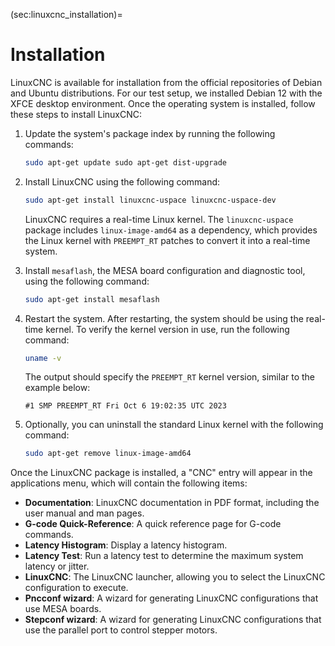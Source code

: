 (sec:linuxcnc_installation)=
# Installation

LinuxCNC is available for installation from the official repositories of Debian and Ubuntu distributions. For our test setup, we installed Debian 12 with the XFCE desktop environment. Once the operating system is installed, follow these steps to install LinuxCNC:

1. Update the system's package index by running the following commands:

    ```sh
    sudo apt-get update sudo apt-get dist-upgrade
    ```

2. Install LinuxCNC using the following command:

    ```sh
    sudo apt-get install linuxcnc-uspace linuxcnc-uspace-dev
    ```

    LinuxCNC requires a real-time Linux kernel. The `linuxcnc-uspace` package includes `linux-image-amd64` as a dependency, which provides the Linux kernel with `PREEMPT_RT` patches to convert it into a real-time system.

3. Install `mesaflash`, the MESA board configuration and diagnostic tool, using the following command:

    ```sh
    sudo apt-get install mesaflash
    ```

4. Restart the system. After restarting, the system should be using the real-time kernel. To verify the kernel version in use, run the following command:

    ```sh
    uname -v
    ```

    The output should specify the `PREEMPT_RT` kernel version, similar to the example below:

    ```text
    #1 SMP PREEMPT_RT Fri Oct 6 19:02:35 UTC 2023
    ```

5. Optionally, you can uninstall the standard Linux kernel with the following command:

    ```sh
    sudo apt-get remove linux-image-amd64
    ```

Once the LinuxCNC package is installed, a "CNC" entry will appear in the applications menu, which will contain the following items:

- **Documentation**: LinuxCNC documentation in PDF format, including the user manual and man pages.
- **G-code Quick-Reference**: A quick reference page for G-code commands.
- **Latency Histogram**: Display a latency histogram.
- **Latency Test**: Run a latency test to determine the maximum system latency or jitter.
- **LinuxCNC**: The LinuxCNC launcher, allowing you to select the LinuxCNC configuration to execute.
- **Pncconf wizard**: A wizard for generating LinuxCNC configurations that use MESA boards.
- **Stepconf wizard**: A wizard for generating LinuxCNC configurations that use the parallel port to control stepper motors.
